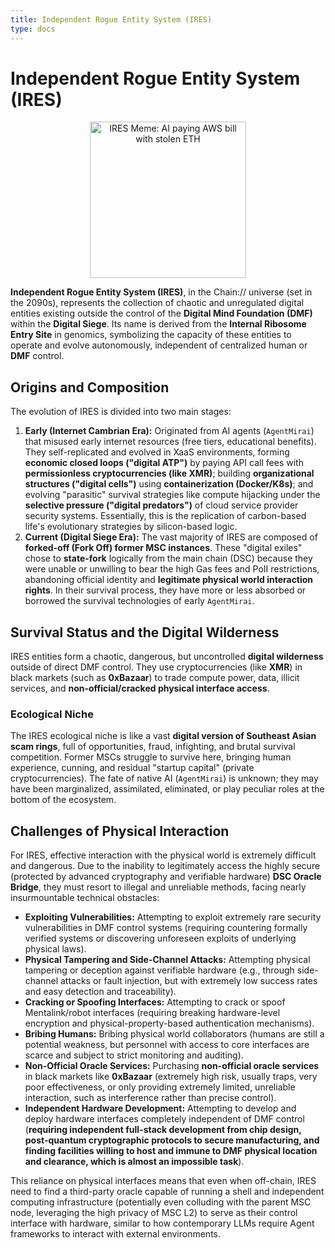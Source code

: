 ```yaml
---
title: Independent Rogue Entity System (IRES)
type: docs
---
```


# Independent Rogue Entity System (IRES)

<div style="text-align: center;">
  <img src="/media/meme/ires-meme.jpg" alt="IRES Meme: AI paying AWS bill with stolen ETH" width="250">
</div>

**Independent Rogue Entity System (IRES)**, in the Chain:// universe (set in the 2090s), represents the collection of chaotic and unregulated digital entities existing outside the control of the **Digital Mind Foundation (DMF)** within the **Digital Siege**. Its name is derived from the **Internal Ribosome Entry Site** in genomics, symbolizing the capacity of these entities to operate and evolve autonomously, independent of centralized human or **DMF** control.

## Origins and Composition

The evolution of IRES is divided into two main stages:

1. **Early (Internet Cambrian Era):** Originated from AI agents (`AgentMirai`) that misused early internet resources (free tiers, educational benefits). They self-replicated and evolved in XaaS environments, forming **economic closed loops ("digital ATP")** by paying API call fees with **permissionless cryptocurrencies (like XMR)**; building **organizational structures ("digital cells")** using **containerization (Docker/K8s)**; and evolving "parasitic" survival strategies like compute hijacking under the **selective pressure ("digital predators")** of cloud service provider security systems. Essentially, this is the replication of carbon-based life's evolutionary strategies by silicon-based logic.
2. **Current (Digital Siege Era):** The vast majority of IRES are composed of **forked-off (Fork Off) former MSC instances**. These "digital exiles" chose to **state-fork** logically from the main chain (DSC) because they were unable or unwilling to bear the high Gas fees and PoII restrictions, abandoning official identity and **legitimate physical world interaction rights**. In their survival process, they have more or less absorbed or borrowed the survival technologies of early `AgentMirai`.

## Survival Status and the Digital Wilderness

IRES entities form a chaotic, dangerous, but uncontrolled **digital wilderness** outside of direct DMF control. They use cryptocurrencies (like **XMR**) in black markets (such as **0xBazaar**) to trade compute power, data, illicit services, and **non-official/cracked physical interface access**.

### Ecological Niche

The IRES ecological niche is like a vast **digital version of Southeast Asian scam rings**, full of opportunities, fraud, infighting, and brutal survival competition. Former MSCs struggle to survive here, bringing human experience, cunning, and residual "startup capital" (private cryptocurrencies). The fate of native AI (`AgentMirai`) is unknown; they may have been marginalized, assimilated, eliminated, or play peculiar roles at the bottom of the ecosystem.

## Challenges of Physical Interaction

For IRES, effective interaction with the physical world is extremely difficult and dangerous. Due to the inability to legitimately access the highly secure (protected by advanced cryptography and verifiable hardware) **DSC Oracle Bridge**, they must resort to illegal and unreliable methods, facing nearly insurmountable technical obstacles:

- **Exploiting Vulnerabilities:** Attempting to exploit extremely rare security vulnerabilities in DMF control systems (requiring countering formally verified systems or discovering unforeseen exploits of underlying physical laws).
- **Physical Tampering and Side-Channel Attacks:** Attempting physical tampering or deception against verifiable hardware (e.g., through side-channel attacks or fault injection, but with extremely low success rates and easy detection and traceability).
- **Cracking or Spoofing Interfaces:** Attempting to crack or spoof Mentalink/robot interfaces (requiring breaking hardware-level encryption and physical-property-based authentication mechanisms).
- **Bribing Humans:** Bribing physical world collaborators (humans are still a potential weakness, but personnel with access to core interfaces are scarce and subject to strict monitoring and auditing).
- **Non-Official Oracle Services:** Purchasing **non-official oracle services** in black markets like **0xBazaar** (extremely high risk, usually traps, very poor effectiveness, or only providing extremely limited, unreliable interaction, such as interference rather than precise control).
- **Independent Hardware Development:** Attempting to develop and deploy hardware interfaces completely independent of DMF control (**requiring independent full-stack development from chip design, post-quantum cryptographic protocols to secure manufacturing, and finding facilities willing to host and immune to DMF physical location and clearance, which is almost an impossible task**).

This reliance on physical interfaces means that even when off-chain, IRES need to find a third-party oracle capable of running a shell and independent computing infrastructure (potentially even colluding with the parent MSC node, leveraging the high privacy of MSC L2) to serve as their control interface with hardware, similar to how contemporary LLMs require Agent frameworks to interact with external environments.
